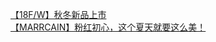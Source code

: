   
[【18F/W】秋冬新品上市](http://www.dianyue.me/archives/863/qf0ok3pssankslsq/)  
[【MARRCAIN】粉红初心，这个夏天就要这么美！](http://www.dianyue.me/archives/820/lcxuore3ecwimavx/)